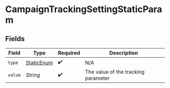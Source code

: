 # CampaignTrackingSettingStaticParam


## Fields

| Field                                               | Type                                                | Required                                            | Description                                         |
| --------------------------------------------------- | --------------------------------------------------- | --------------------------------------------------- | --------------------------------------------------- |
| `type`                                              | [StaticEnum](../../models/components/StaticEnum.md) | :heavy_check_mark:                                  | N/A                                                 |
| `value`                                             | *String*                                            | :heavy_check_mark:                                  | The value of the tracking parameter                 |